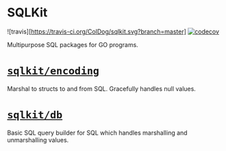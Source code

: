 # SQLKit

![travis][https://travis-ci.org/ColDog/sqlkit.svg?branch=master]
[![codecov](https://codecov.io/gh/ColDog/sqlkit/branch/master/graph/badge.svg)](https://codecov.io/gh/ColDog/sqlkit)


Multipurpose SQL packages for GO programs.

# [`sqlkit/encoding`](encoding)

Marshal to structs to and from SQL. Gracefully handles null values.

# [`sqlkit/db`](db)

Basic SQL query builder for SQL which handles marshalling and unmarshalling values.
